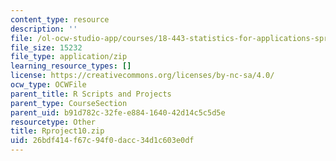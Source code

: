 ```yaml
---
content_type: resource
description: ''
file: /ol-ocw-studio-app/courses/18-443-statistics-for-applications-spring-2015/26bdf414f67c94f0dacc34d1c603e0df_Rproject10.zip
file_size: 15232
file_type: application/zip
learning_resource_types: []
license: https://creativecommons.org/licenses/by-nc-sa/4.0/
ocw_type: OCWFile
parent_title: R Scripts and Projects
parent_type: CourseSection
parent_uid: b91d782c-32fe-e884-1640-42d14c5c5d5e
resourcetype: Other
title: Rproject10.zip
uid: 26bdf414-f67c-94f0-dacc-34d1c603e0df
---
```

